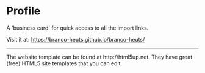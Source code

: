 # Profile
A 'business card' for quick access to all the import links.

Visit it at: https://branco-heuts.github.io/branco-heuts/

<hr>
The website template can be found at http://html5up.net. They have great (free) HTML5 site templates that you can edit.